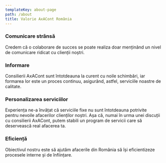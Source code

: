 ```yaml
---
templateKey: about-page
path: /about
title: Valorie AxACont România
---
```

### Comunicare strânsă

Credem că o colaborare de succes se poate realiza doar menținând un nivel de comunicare ridicat cu clienții noștri.

### Informare 

Consilierii AxACont sunt întotdeauna la curent cu noile schimbări, iar formarea lor este un proces continuu, asigurând, astfel, serviciile noastre de calitate.

### Personalizarea serviciilor

Experiența ne-a învățat că serviciile fixe nu sunt întotdeauna potrivite pentru nevoile afacerilor clienților noștri. Așa că, numai în urma unei discuții cu consilierii AxACont, putem stabili un program de servicii care să deservească real afacerea ta.   

### Eficiență

Obiectivul nostru este să ajutăm afacerile din România să își eficientizeze procesele interne și de înființare.
